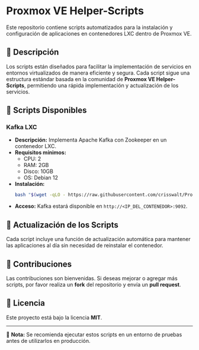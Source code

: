 # Proxmox VE Helper-Scripts

Este repositorio contiene scripts automatizados para la instalación y configuración de aplicaciones en contenedores LXC dentro de Proxmox VE.

## 📌 Descripción
Los scripts están diseñados para facilitar la implementación de servicios en entornos virtualizados de manera eficiente y segura. Cada script sigue una estructura estándar basada en la comunidad de **Proxmox VE Helper-Scripts**, permitiendo una rápida implementación y actualización de los servicios.

## 🚀 Scripts Disponibles

### Kafka LXC
- **Descripción:** Implementa Apache Kafka con Zookeeper en un contenedor LXC.
- **Requisitos mínimos:**
  - CPU: 2
  - RAM: 2GB
  - Disco: 10GB
  - OS: Debian 12
- **Instalación:**
  ```bash
  bash "$(wget -qLO - https://raw.githubusercontent.com/crisswalt/ProxmoxVE/main/ct/kafka.sh)"
  ```
- **Acceso:** Kafka estará disponible en `http://<IP_DEL_CONTENEDOR>:9092`.


## 🔄 Actualización de los Scripts
Cada script incluye una función de actualización automática para mantener las aplicaciones al día sin necesidad de reinstalar el contenedor.

## 🤝 Contribuciones
Las contribuciones son bienvenidas. Si deseas mejorar o agregar más scripts, por favor realiza un **fork** del repositorio y envía un **pull request**.

## 📜 Licencia
Este proyecto está bajo la licencia **MIT**.

---

📢 **Nota:** Se recomienda ejecutar estos scripts en un entorno de pruebas antes de utilizarlos en producción.

